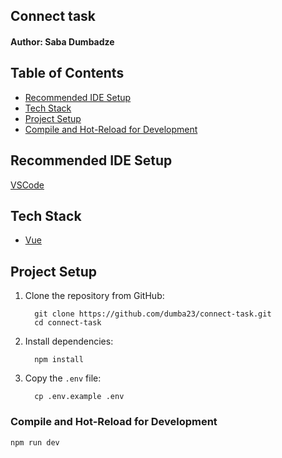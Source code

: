 ## Connect task

#### Author: Saba Dumbadze

## Table of Contents

- [Recommended IDE Setup](#recommended-ide-setup)
- [Tech Stack](#tech-stack)
- [Project Setup](#project-setup)
- [Compile and Hot-Reload for Development](#compile-and-hot-reload-for-development)

## Recommended IDE Setup

[VSCode](https://code.visualstudio.com/)

## Tech Stack

- [Vue](https://vuejs.org/)

## Project Setup

1.  Clone the repository from GitHub:
    ```shell
      git clone https://github.com/dumba23/connect-task.git
      cd connect-task
    ```
2.  Install dependencies:

    ```shell
      npm install
    ```

3.  Copy the `.env` file:
    ```shell
      cp .env.example .env
    ```

### Compile and Hot-Reload for Development

```sh
npm run dev
```
